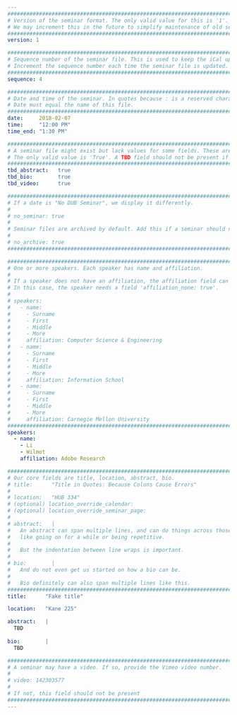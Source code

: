 ```yaml
---
################################################################################
# Version of the seminar format. The only valid value for this is '1'. 
# We may increment this in the future to simplify maintenance of old seminars.
################################################################################
version: 1

################################################################################
# Sequence number of the seminar file. This is used to keep the iCal up to date.
# Increment the sequence number each time the seminar file is updated.
################################################################################
sequence: 4

################################################################################
# Date and time of the seminar. In quotes because : is a reserved character.
# Date must equal the name of this file.
################################################################################
date:     2018-02-07
time:     "12:00 PM"
time_end: "1:30 PM"

################################################################################
# A seminar file might exist but lack values for some fields. These are 'TBD'. 
# The only valid value is 'True'. A TBD field should not be present if 'False'.
################################################################################
tbd_abstract:   true
tbd_bio:        true
tbd_video:      true

################################################################################
# If a date is "No DUB Seminar", we display it differently.
#
# no_seminar: true
#
# Seminar files are archived by default. Add this if a seminar should not be.
#
# no_archive: true
################################################################################

################################################################################
# One or more speakers. Each speaker has name and affiliation.
#
# If a speaker does not have an affiliation, the affiliation field can be removed.
# In this case, the speaker needs a field 'affiliation_none: true'.
#
# speakers:
#   - name: 
#     - Surname
#     - First
#     - Middle
#     - More
#     affiliation: Computer Science & Engineering 
#   - name: 
#     - Surname
#     - First
#     - Middle
#     - More
#     affiliation: Information School 
#   - name: 
#     - Surname
#     - First
#     - Middle
#     - More
#     affiliation: Carnegie Mellon University 
################################################################################
speakers:
  - name:
    - Li
    - Wilmot
    affiliation: Adobe Research

################################################################################
# Our core fields are title, location, abstract, bio.
# title:      "Title in Quotes: Because Colons Cause Errors"
# 
# location:   "HUB 334"
# (optional) location_override_calendar:
# (optional) location_override_seminar_page:
#
# abstract:   |
#   An abstract can span multiple lines, and can do things across those lines,
#   like going on for a while or being repetitive.
#
#   But the indentation between line wraps is important.
#
# bio:        |
#   And do not even get us started on how a bio can be.
#
#   Bio definitely can also span multiple lines like this.
################################################################################
title:      "Fake title"

location:   "Kane 225"

abstract:   |
  TBD
  
bio:        |
  TBD

################################################################################
# A seminar may have a video. If so, provide the Vimeo video number.
#
# video: 142303577
#
# If not, this field should not be present 
################################################################################
---
```

